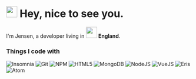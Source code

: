 <h1><img src="https://emojis.slackmojis.com/emojis/images/1531849430/4246/blob-sunglasses.gif?1531849430" width="30"/> Hey, nice to see you.</h1>


<p>I'm Jensen, a developer living in <img src="https://upload.wikimedia.org/wikipedia/en/thumb/a/ae/Flag_of_the_United_Kingdom.svg/800px-Flag_of_the_United_Kingdom.svg.png" width="30"/> <b>England</b>. </p>

<h3>Things I code with</h3>
<p>
  <img alt="Insomnia" src="https://img.shields.io/badge/-Insomnia-5849BE?style=flat-square&logo=insomnia&logoColor=white" />
  <img alt="Git" src="https://img.shields.io/badge/-Git-F05032?style=flat-square&logo=git&logoColor=white" />
  <img alt="NPM" src="https://img.shields.io/badge/-NPM-CB3837?style=flat-square&logo=npm&logoColor=white" />
  <img alt="HTML5" src="https://img.shields.io/badge/-HTML5-E34F26?style=flat-square&logo=html5&logoColor=white" />
  <img alt="MongoDB" src="https://img.shields.io/badge/-MongoDB-13aa52?style=flat-square&logo=mongodb&logoColor=white" />
  <img alt="NodeJS" src="https://img.shields.io/badge/-NodeJS-43853d?style=flat-square&logo=Node.js&logoColor=white" />
  <img alt="VueJS" src="https://img.shields.io/badge/-VueJS-34495E?style=flat-square&logo=Vue.js&logoColor=white" />
  <img alt="Eris" src="https://img.shields.io/badge/-Eris-7289DA?style=flat-square&logo=discord&logoColor=white" />
  <img alt="Atom" src="https://img.shields.io/badge/-Atom-121212?style=flat-square&logo=atom&logoColor=white" />
</p>
